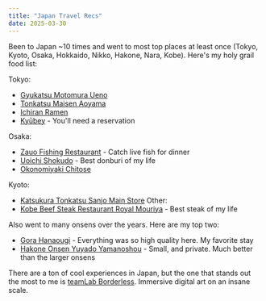 ```yaml
---
title: "Japan Travel Recs"
date: 2025-03-30
---
```

<p>Been to Japan ~10 times and went to most top places at least once (Tokyo, Kyoto, Osaka, Hokkaido, Nikko, Hakone, Nara, Kobe). Here's my holy grail food list:</p>
<p>Tokyo:</p>
<ul>
<li><a href='https://maps.app.goo.gl/G4CkntBvVbvxtSRc8'>Gyukatsu Motomura Ueno</a></li>
<li><a href='https://maps.app.goo.gl/rK46XSntMGgyMyS87'>Tonkatsu Maisen Aoyama</a></li>
<li><a href='https://maps.app.goo.gl/YwUNFHa5fxK5zig1A'>Ichiran Ramen</a></li>
<li><a href='https://maps.app.goo.gl/ESGcfqvKedWUf5iL9'>Kyūbey</a> - You'll need a reservation</li>
</ul>
<p>Osaka:</p>
<ul>
<li><a href='https://maps.app.goo.gl/zKnxxSTusSw1eTd77'>Zauo Fishing Restaurant</a> - Catch live fish for dinner</li>
<li><a href='https://maps.app.goo.gl/eLPzPA1Zrr9d38rY9'>Uoichi Shokudo</a> - Best donburi of my life</li>
<li><a href='https://maps.app.goo.gl/bHbNjKb5cPTwGBR89'>Okonomiyaki Chitose</a></li>
</ul>
<p>Kyoto:</p>
<ul>
<li><a href='https://maps.app.goo.gl/awX8G4zzQe9rHazJ9'>Katsukura Tonkatsu Sanjo Main Store</a>
Other:</li>
<li><a href='https://maps.app.goo.gl/qcpRW5hNYciC5nbc7'>Kobe Beef Steak Restaurant Royal Mouriya</a> - Best steak of my life</li>
</ul>
<p>Also went to many onsens over the years. Here are my top two:</p>
<ul>
<li><a href='https://maps.app.goo.gl/w39B4rkq7cPey26t7'>Gora Hanaougi</a> - Everything was so high quality here. My favorite stay</li>
<li><a href='https://maps.app.goo.gl/u5Y1qXwELvBhznH78'>Hakone Onsen Yuyado Yamanoshou</a> - Small, and private. Much better than the larger onsens</li>
</ul>
<p>There are a ton of cool experiences in Japan, but the one that stands out the most to me is <a href='https://maps.app.goo.gl/cj3ZErimnz9FMtWS8'>teamLab Borderless</a>. Immersive digital art on an insane scale.</p>
